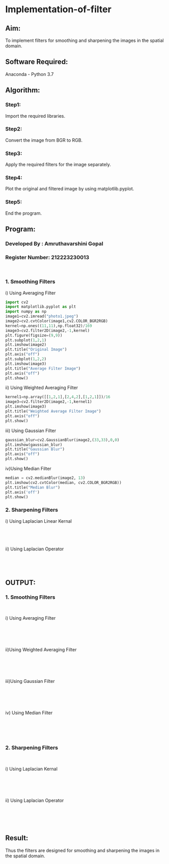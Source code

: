 # Implementation-of-filter
## Aim:
To implement filters for smoothing and sharpening the images in the spatial domain.

## Software Required:
Anaconda - Python 3.7

## Algorithm:

### Step1:

Import the required libraries.

### Step2:

Convert the image from BGR to RGB.

### Step3:

Apply the required filters for the image separately.

### Step4:

Plot the original and filtered image by using matplotlib.pyplot.

### Step5:

End the program.

## Program:
### Developed By   : Amruthavarshini Gopal
### Register Number: 212223230013
</br>

### 1. Smoothing Filters

i) Using Averaging Filter
```Python
import cv2
import matplotlib.pyplot as plt
import numpy as np
image1=cv2.imread("photo1.jpeg")
image2=cv2.cvtColor(image1,cv2.COLOR_BGR2RGB)
kernel=np.ones((11,11),np.float32)/169
image3=cv2.filter2D(image2,-1,kernel)
plt.figure(figsize=(9,9))
plt.subplot(1,2,1)
plt.imshow(image2)
plt.title("Original Image")
plt.axis("off")
plt.subplot(1,2,2)
plt.imshow(image3)
plt.title("Average Filter Image")
plt.axis("off")
plt.show()
```
ii) Using Weighted Averaging Filter
```Python
kernel1=np.array([[1,2,1],[2,4,2],[1,2,1]])/16
image3=cv2.filter2D(image2,-1,kernel1)
plt.imshow(image3)
plt.title("Weighted Average Filter Image")
plt.axis("off")
plt.show()
```
iii) Using Gaussian Filter
```Python
gaussian_blur=cv2.GaussianBlur(image2,(33,33),0,0)
plt.imshow(gaussian_blur)
plt.title("Gaussian Blur")
plt.axis("off")
plt.show()
```
iv)Using Median Filter
```Python
median = cv2.medianBlur(image2, 13)
plt.imshow(cv2.cvtColor(median, cv2.COLOR_BGR2RGB))
plt.title("Median Blur")
plt.axis('off')
plt.show()
```

### 2. Sharpening Filters
i) Using Laplacian Linear Kernal
```Python





```
ii) Using Laplacian Operator
```Python





```

## OUTPUT:
### 1. Smoothing Filters
</br>

i) Using Averaging Filter
</br>
</br>
</br>
</br>
</br>

ii)Using Weighted Averaging Filter
</br>
</br>
</br>
</br>
</br>

iii)Using Gaussian Filter
</br>
</br>
</br>
</br>
</br>

iv) Using Median Filter
</br>
</br>
</br>
</br>
</br>

### 2. Sharpening Filters
</br>

i) Using Laplacian Kernal
</br>
</br>
</br>
</br>
</br>

ii) Using Laplacian Operator
</br>
</br>
</br>
</br>
</br>

## Result:
Thus the filters are designed for smoothing and sharpening the images in the spatial domain.
